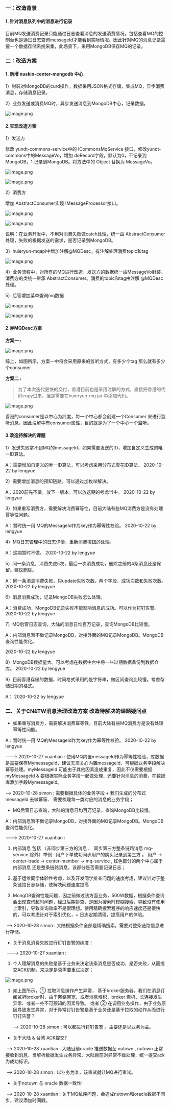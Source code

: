 ### 一：改造背景

#### 1. 针对消息队列中的消息进行记录

目前MQ发送消费记录只能通过日志查看消息的发送消费情况，包括查看MQ的控制台也是通过日志查询messageId才能看到实际情况。因此针对MQ的消息记录需要一个数据存储系统采集，此场景下，采用MongoDB保存MQ的记录。

### 二：改造方案

#### 1. 新增 nuskin-center-mongodb 中心

1）封装对MongoDB的curd操作，数据采用JSON格式存储，集成MQ，异步消费消息，存储消息记录。

2）业务发送或消费MQ时，异步发送消息到MongoDB中心，记录数据。

![image.png](https://cdn.nlark.com/yuque/0/2020/png/540081/1602468460516-d7e06e01-1b00-4f46-a0e9-aee5cbce9047.png?x-oss-process=image%2Fwatermark%2Ctype_d3F5LW1pY3JvaGVp%2Csize_10%2Ctext_5aaC5paw77yI5Lit5Zu977yJ5pel55So5L-d5YGl5ZOB5pyJ6ZmQ5YWs5Y-4%2Ccolor_FFFFFF%2Cshadow_50%2Ct_80%2Cg_se%2Cx_10%2Cy_10%2Fwatermark%2Ctype_d3F5LW1pY3JvaGVp%2Csize_10%2Ctext_5aaC5paw77yI5Lit5Zu977yJ5pel55So5L-d5YGl5ZOB5pyJ6ZmQ5YWs5Y-4%2Ccolor_FFFFFF%2Cshadow_50%2Ct_80%2Cg_se%2Cx_10%2Cy_10)

#### 2.实现改造方案

1）发送方

修改 yundt-commons-service中的 ICommonsMqService 接口，修改yundt-commons中的MessageVo，增加 doRecord字段，默认为0，不记录到MongoDB，1 记录到MongoDB。将方法中的 Object 替换为 MessageVo。

![image.png](https://cdn.nlark.com/yuque/0/2020/png/540081/1603262639145-24ac1af6-c437-4f45-9fac-2d8dabf7c9d0.png?x-oss-process=image%2Fwatermark%2Ctype_d3F5LW1pY3JvaGVp%2Csize_14%2Ctext_5aaC5paw77yI5Lit5Zu977yJ5pel55So5L-d5YGl5ZOB5pyJ6ZmQ5YWs5Y-4%2Ccolor_FFFFFF%2Cshadow_50%2Ct_80%2Cg_se%2Cx_10%2Cy_10)

![image.png](https://cdn.nlark.com/yuque/0/2020/png/540081/1603368389874-c9add059-f08e-4464-96e0-97e80462c3c4.png?x-oss-process=image%2Fwatermark%2Ctype_d3F5LW1pY3JvaGVp%2Csize_10%2Ctext_5aaC5paw77yI5Lit5Zu977yJ5pel55So5L-d5YGl5ZOB5pyJ6ZmQ5YWs5Y-4%2Ccolor_FFFFFF%2Cshadow_50%2Ct_80%2Cg_se%2Cx_10%2Cy_10)

2）消费方

增加 AbstractConsumer实现 IMessageProcessor<MessageVo>接口。

![image.png](https://cdn.nlark.com/yuque/0/2020/png/540081/1603262183275-90022c76-5900-45c7-9851-fa0beb9a44c1.png?x-oss-process=image%2Fwatermark%2Ctype_d3F5LW1pY3JvaGVp%2Csize_14%2Ctext_5aaC5paw77yI5Lit5Zu977yJ5pel55So5L-d5YGl5ZOB5pyJ6ZmQ5YWs5Y-4%2Ccolor_FFFFFF%2Cshadow_50%2Ct_80%2Cg_se%2Cx_10%2Cy_10)

![image.png](https://cdn.nlark.com/yuque/0/2020/png/540081/1603367591390-4774f203-ee7c-4177-a88e-12a316047408.png?x-oss-process=image%2Fwatermark%2Ctype_d3F5LW1pY3JvaGVp%2Csize_10%2Ctext_5aaC5paw77yI5Lit5Zu977yJ5pel55So5L-d5YGl5ZOB5pyJ6ZmQ5YWs5Y-4%2Ccolor_FFFFFF%2Cshadow_50%2Ct_80%2Cg_se%2Cx_10%2Cy_10)

说明：在业务开发中，不用对消费失败做catch处理，统一由 AbstractConsumer处理，失败的根据发送的需求，是否记录到MongoDB。

3）huieryun-mqapi中增加注解@MQDesc，有注解处理消费topic和tag

![image.png](https://cdn.nlark.com/yuque/0/2020/png/540081/1603266430447-8576a105-708e-42d0-9bfe-5459d97939b0.png?x-oss-process=image%2Fwatermark%2Ctype_d3F5LW1pY3JvaGVp%2Csize_14%2Ctext_5aaC5paw77yI5Lit5Zu977yJ5pel55So5L-d5YGl5ZOB5pyJ6ZmQ5YWs5Y-4%2Ccolor_FFFFFF%2Cshadow_50%2Ct_80%2Cg_se%2Cx_10%2Cy_10)

4）业务流程中，对所有的MQ进行改造，发送方的数据统一由MessageVo封装。消费方的类统一继承 AbstractConsumer。消费的topic和tag由注解 @MQDesc处理。

5）后管增加菜单查询mq数据

![image.png](https://cdn.nlark.com/yuque/0/2020/png/540081/1603262977249-a4bc78bc-ac39-4a5d-b2f9-1d3e66b90b08.png?x-oss-process=image%2Fwatermark%2Ctype_d3F5LW1pY3JvaGVp%2Csize_14%2Ctext_5aaC5paw77yI5Lit5Zu977yJ5pel55So5L-d5YGl5ZOB5pyJ6ZmQ5YWs5Y-4%2Ccolor_FFFFFF%2Cshadow_50%2Ct_80%2Cg_se%2Cx_10%2Cy_10)

![image.png](https://cdn.nlark.com/yuque/0/2020/png/540081/1603263010674-704dbd7c-c388-4590-b9a8-6c031e0dd102.png?x-oss-process=image%2Fwatermark%2Ctype_d3F5LW1pY3JvaGVp%2Csize_14%2Ctext_5aaC5paw77yI5Lit5Zu977yJ5pel55So5L-d5YGl5ZOB5pyJ6ZmQ5YWs5Y-4%2Ccolor_FFFFFF%2Cshadow_50%2Ct_80%2Cg_se%2Cx_10%2Cy_10)



#### 2.@MQDesc方案

**方案一 :**

![image.png](https://cdn.nlark.com/yuque/0/2020/png/521327/1603766865350-373657ec-33af-4b63-aaf6-938cde64c3c1.png)

 综上，如图所示，方案一中将会采用原来的监听方式，有多少个tag 那么就有多少个consumer

**方案二 :**

> 为了本次迭代更快的交付，香港目前也是采用注解的方式，直接把香港的代码copy过来，但是需要在huieryun-mq jar 中添加代码。

![image.png](https://cdn.nlark.com/yuque/0/2020/png/521327/1603766521375-1a8573ce-d116-478f-8c3a-980c74799a31.png?x-oss-process=image%2Fwatermark%2Ctype_d3F5LW1pY3JvaGVp%2Csize_10%2Ctext_5aaC5paw77yI5Lit5Zu977yJ5pel55So5L-d5YGl5ZOB5pyJ6ZmQ5YWs5Y-4%2Ccolor_FFFFFF%2Cshadow_50%2Ct_80%2Cg_se%2Cx_10%2Cy_10)

香港的consumer是以中心为纬度，每一个中心都会创建一个Consumer 来进行监听消息，因此注解中有consumer属性，目的就是为了一个中心一个监听。

#### 3.改造待解决的课题

1）发送失败拿不到MQ的messageId，如果需要发送的ID，增加自定义生成的唯一ID算法。

A：需要增加自定义的唯一ID算法，可以考虑采用分布式雪花ID算法。  2020-10-22 by lengyue

2）需要增加消息的预知链路。可以通过加枚举解决。

A：2020前先不做，放下一版本。可以放这期的考虑当中。 2020-10-22 by lengyue

3）如果重写消费方，需要解决消费幂等性，目前大陆有些MQ消费方是没有处理幂等性问题。

A：暂时统一用 MQ的MessageId作为key作为幂等性校验。 2020-10-22 by lengyue

4）MQ日志管理中的日志详情，重新消费按钮的处理。

A：这期暂时不做。 2020-10-22 by lengyue

5）同一条消息，消费失败5次，最后一次消费成功，删除之前的4条消息还是保留。建议删除。

A：同一条消息消费失败，只update失败次数。两个字段，成功次数和失败次数。 2020-10-22 by lengyue

6）消息消费成功，记录MongoDB失败怎么处理。

A：消费成功，MongoDB记录失败不能影响消息的成功。可以作为钉钉告警。 2020-10-22 by lengyue

7）MQ后管日志查询，大陆的消息日均百万记录，查询MongoDB比较慢。

A：内部消息暂不做记录MongoDB，对接外面的MQ记录MongoDB。MongoDB查询性能优化。

2020-10-22 by lengyue

8）MongoDB数据量大。可以考虑在数据中台中将一些过期数据备份到数据仓库。 2020-10-22 by lengyue

9）目前香港存储的数据，时间格式采用的是字符串，做区间查询比较慢。考虑存储日期的格式。

A： 2020-10-22 by lengyue

### 二、关于CN&TW消息治理改造方案 改造待解决的课题疑问点

- 如果重写消费方，需要解决消费幂等性，目前大陆有些MQ消费方是没有处理幂等性问题。

A：暂时统一用 MQ的MessageId作为key作为幂等性校验。 2020-10-22 by lengyue

---> 2020-10-27  xuantian : 使用MQ内置messageId作为幂等性检验，库数据是需要保存MymessageId，建议无须关心内置messageId，可根据业务字段解决幂等处理。myMessageId 可能由于其他因素造成重复，因此不仅需要根据myMessageId & 要根据实际业务字段一起做处理，还要针对消息的消费，在数据库添加字段MymessageId。

 --> 2020-10-28 simon : 需要根据具体的业务字段 + 我们生成的分布式messageId 去做幂等、  需要梳理每一类对应的消息的业务字段； 



- MQ后管日志查询，大陆的消息日均百万记录，查询MongoDB比较慢。

A：内部消息暂不做记录MongoDB，对接外面的MQ记录MongoDB。MongoDB查询性能优化。

---> 2020-10-27  xuantian :  

1. 内部消息 包括 （非同步第三方的消息 、 同步第三方整条链路消息 mq-service 除外）举例 :  用户下单成功同步用户的购买记录到第三方 。 用户 -> center-trade -> center-member -> mq-service , 红色部分的两个中心属于内部消息 还是整条链路消息，该部分是否需要记录日志； 
2. 基于运维同学体验性考虑，以及开发同学排查问题的速度考虑，建议针对于整条链路日志存储，使解决问题速度提高

1. MongDB查询性能问题，因之前做过该方面业务，500W数据，根据条件查询会出现查询超时问题，经过后期排查，是因为搜索时模糊搜索，导致没有使用上索引，导致查询效率不是很理想。使用精确搜索程序的响应速度还是很快的，可以考虑针对于索引优化，+ 日志定期清理，提高用户的体验。

​    --> 2020-10-28 simon : 大陆根据条件全部是精确搜索。需要对整条链路信息进行存储。



- 关于消息消费失败进行钉钉告警的纬度！ 

​    ---> 2020-10-27  xuantian :  

1. 个人理解消息的失败是基于业务来决定该条消息是否成功，是否失败，从而提交ACK机制，来决定是否需要重试决定；

![image.png](https://cdn.nlark.com/yuque/0/2020/png/521327/1603804763575-650e064d-9389-401f-8844-77987b7c2097.png?x-oss-process=image%2Fwatermark%2Ctype_d3F5LW1pY3JvaGVp%2Csize_10%2Ctext_5aaC5paw77yI5Lit5Zu977yJ5pel55So5L-d5YGl5ZOB5pyJ6ZmQ5YWs5Y-4%2Ccolor_FFFFFF%2Cshadow_50%2Ct_80%2Cg_se%2Cx_10%2Cy_10%2Fwatermark%2Ctype_d3F5LW1pY3JvaGVp%2Csize_10%2Ctext_5aaC5paw77yI5Lit5Zu977yJ5pel55So5L-d5YGl5ZOB5pyJ6ZmQ5YWs5Y-4%2Ccolor_FFFFFF%2Cshadow_50%2Ct_80%2Cg_se%2Cx_10%2Cy_10)

1. 如上图所示，① 拉取消息操作产生异常， 基于broker服务器，我们在消息订阅监听broker时，由于网络带宽、或者消息堆积，broker 宕机、长连接发生异常、或者一些不可预知的因素导致。  或者 ② 在调用业务操作，由于业务原因导致发生异常，对于异常钉钉告警是基于业务还是基于拉取的动作从而进行钉钉告警？

   --> 2020-10-28 simon : 可以都进行钉钉告警 。主要还是以业务为主。
   
   

- 关于大陆 & 台湾 ACK提交?

​      --> 2020-10-28  xuantian :  大陆目前oracle 推送数据至 nutown , nutown 正常接收到消息，当解析数据发生业务异常、大陆目前对异常不做处理，统一提交ack为成功标识。 

​    --> 2020-10-28 simon : 以业务为准，该重试就让MQ进行重试。



- 关于notuwn 与 oracle 数据一致性!

​     --> 2020-10-28  xuantian :  关于MQ乱序问题，会造成nutown和oracle数据不同步，建议添加时间戳。
